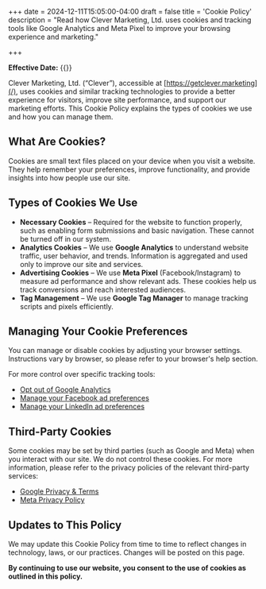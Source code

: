 +++
date = 2024-12-11T15:05:00-04:00
draft = false
title = 'Cookie Policy'
description = "Read how Clever Marketing, Ltd. uses cookies and tracking tools like Google Analytics and Meta Pixel to improve your browsing experience and marketing."

+++

**Effective Date:** {{<date>}}

Clever Marketing, Ltd. (“Clever”), accessible at [https://getclever.marketing](/), uses cookies and similar tracking technologies to provide a better experience for visitors, improve site performance, and support our marketing efforts. This Cookie Policy explains the types of cookies we use and how you can manage them.

## What Are Cookies?

Cookies are small text files placed on your device when you visit a website. They help remember your preferences, improve functionality, and provide insights into how people use our site.

## Types of Cookies We Use

- **Necessary Cookies** – Required for the website to function properly, such as enabling form submissions and basic navigation. These cannot be turned off in our system.
- **Analytics Cookies** – We use **Google Analytics** to understand website traffic, user behavior, and trends. Information is aggregated and used only to improve our site and services.
- **Advertising Cookies** – We use **Meta Pixel** (Facebook/Instagram) to measure ad performance and show relevant ads. These cookies help us track conversions and reach interested audiences.  
- **Tag Management** – We use **Google Tag Manager** to manage tracking scripts and pixels efficiently.

## Managing Your Cookie Preferences

You can manage or disable cookies by adjusting your browser settings. Instructions vary by browser, so please refer to your browser's help section.

For more control over specific tracking tools:
- [Opt out of Google Analytics](https://tools.google.com/dlpage/gaoptout)
- [Manage your Facebook ad preferences](https://www.facebook.com/adpreferences/ad_settings)
- [Manage your LinkedIn ad preferences](https://www.linkedin.com/psettings/advertising)

## Third-Party Cookies

Some cookies may be set by third parties (such as Google and Meta) when you interact with our site. We do not control these cookies. For more information, please refer to the privacy policies of the relevant third-party services:
- [Google Privacy & Terms](https://policies.google.com/technologies/partner-sites)  
- [Meta Privacy Policy](https://www.facebook.com/privacy/policy/)

## Updates to This Policy

We may update this Cookie Policy from time to time to reflect changes in technology, laws, or our practices. Changes will be posted on this page.

**By continuing to use our website, you consent to the use of cookies as outlined in this policy.**
